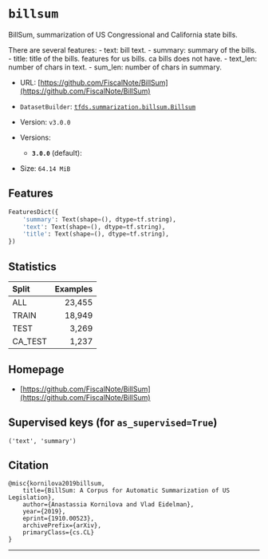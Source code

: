 <div itemscope itemtype="http://schema.org/Dataset">
  <div itemscope itemprop="includedInDataCatalog" itemtype="http://schema.org/DataCatalog">
    <meta itemprop="name" content="TensorFlow Datasets" />
  </div>

  <meta itemprop="name" content="billsum" />
  <meta itemprop="description" content="&#10;BillSum, summarization of US Congressional and California state bills.&#10;&#10;There are several features:&#10;  - text: bill text.&#10;  - summary: summary of the bills.&#10;  - title: title of the bills.&#10;features for us bills. ca bills does not have.&#10;  - text_len: number of chars in text.&#10;  - sum_len: number of chars in summary.&#10;&#10;&#10;To use this dataset:&#10;&#10;```python&#10;import tensorflow_datasets as tfds&#10;&#10;ds = tfds.load(&#x27;billsum&#x27;, split=&#x27;train&#x27;)&#10;for ex in ds.take(4):&#10;  print(ex)&#10;```&#10;&#10;See [the guide](https://www.tensorflow.org/datasets/overview) for more&#10;informations on [tensorflow_datasets](https://www.tensorflow.org/datasets).&#10;&#10;" />
  <meta itemprop="url" content="https://www.tensorflow.org/datasets/catalog/billsum" />
  <meta itemprop="sameAs" content="https://github.com/FiscalNote/BillSum" />
  <meta itemprop="citation" content="&#10;@misc{kornilova2019billsum,&#10;    title={BillSum: A Corpus for Automatic Summarization of US Legislation},&#10;    author={Anastassia Kornilova and Vlad Eidelman},&#10;    year={2019},&#10;    eprint={1910.00523},&#10;    archivePrefix={arXiv},&#10;    primaryClass={cs.CL}&#10;}&#10;" />
</div>

# `billsum`

BillSum, summarization of US Congressional and California state bills.

There are several features: - text: bill text. - summary: summary of the
bills. - title: title of the bills. features for us bills. ca bills does not
have. - text_len: number of chars in text. - sum_len: number of chars in
summary.

*   URL:
    [https://github.com/FiscalNote/BillSum](https://github.com/FiscalNote/BillSum)
*   `DatasetBuilder`:
    [`tfds.summarization.billsum.Billsum`](https://github.com/tensorflow/datasets/tree/master/tensorflow_datasets/summarization/billsum.py)
*   Version: `v3.0.0`
*   Versions:

    *   **`3.0.0`** (default):

*   Size: `64.14 MiB`

## Features
```python
FeaturesDict({
    'summary': Text(shape=(), dtype=tf.string),
    'text': Text(shape=(), dtype=tf.string),
    'title': Text(shape=(), dtype=tf.string),
})
```

## Statistics

Split   | Examples
:------ | -------:
ALL     | 23,455
TRAIN   | 18,949
TEST    | 3,269
CA_TEST | 1,237

## Homepage

*   [https://github.com/FiscalNote/BillSum](https://github.com/FiscalNote/BillSum)

## Supervised keys (for `as_supervised=True`)
`('text', 'summary')`

## Citation
```
@misc{kornilova2019billsum,
    title={BillSum: A Corpus for Automatic Summarization of US Legislation},
    author={Anastassia Kornilova and Vlad Eidelman},
    year={2019},
    eprint={1910.00523},
    archivePrefix={arXiv},
    primaryClass={cs.CL}
}
```

--------------------------------------------------------------------------------

